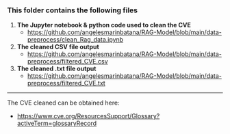 ### This folder contains the following files 
  1. **The Jupyter notebook & python code used to clean the CVE**
     - https://github.com/angelesmarinbatana/RAG-Model/blob/main/data-preprocess/clean_Rag_data.ipynb
  3. **The cleaned CSV file output**
     - https://github.com/angelesmarinbatana/RAG-Model/blob/main/data-preprocess/filtered_CVE.csv 
  5. **The cleaned .txt file output**
     - https://github.com/angelesmarinbatana/RAG-Model/blob/main/data-preprocess/filtered_CVE.txt
---
The CVE cleaned can be obtained here:
   * https://www.cve.org/ResourcesSupport/Glossary?activeTerm=glossaryRecord
